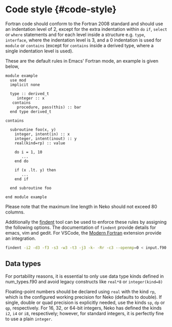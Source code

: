 # Code style {#code-style}
Fortran code should conform to the Fortran 2008 standard and should use an indentation level of 2, except for the extra indentation within `do` `if`, `select` or `where` statements and for each level inside a structure e.g. `type`, `interface`, where the indentation level is 3, and a 0 indentation is used for `module` or `contains` (except for `contains` inside a derived type, where a single indentation level is used).

These are the default rules in Emacs' Fortran mode, an example is given below,

~~~~~~~~~~~~~~~{.f90}
module example
  use mod
  implicit none

  type :: derived_t
     integer :: x
   contains
     procedure, pass(this) :: bar     
  end type derived_t

contains

  subroutine foo(x, y)
    integer, intent(in) :: x
    integer, intent(inout) :: y
    real(kind=rp) :: value

    do i = 1, 10
       ...
    end do

    if (x .lt. y) then
       ...
    end if
    
  end subroutine foo
  
end module example
~~~~~~~~~~~~~~~

Please note that the maximum line length in Neko should not exceed 80 columns.

Additionally the [findent](https://github.com/wvermin/findent) tool can be used
to enforce these rules by assigning the following options. The documentation of
`findent` provide details for emacs, vim and gedit. For VSCode, the
[Modern Fortran](https://marketplace.visualstudio.com/items?itemName=fortran-lang.linter-gfortran)
extension provide an integration.

```sh
findent -i2 -d3 -f3 -s3 -w3 -t3 -j3 -k- -Rr -c3 --openmp=0 < input.f90 > formatted.f90
```


## Data types
For portability reasons, it is essential to only use data type kinds defined in num_types.f90 and avoid legacy constructs like `real*8` or `integer(kind=8)`

Floating-point numbers should be declared using `real` with the kind `rp`, which is the configured working precision for Neko (defaults to double). If single, double or quad precision is explicitly needed, use the kinds `sp`, `dp` or `qp`, respectively. For 16, 32, or 64-bit integers, Neko has defined the kinds ` i2`, `i4` or `i8`, respectively; however, for standard integers, it is perfectly fine to use a plain `integer`.
